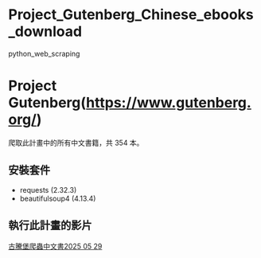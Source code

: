 # Project_Gutenberg_Chinese_ebooks_download
python_web_scraping


# Project Gutenberg(https://www.gutenberg.org/)
爬取此計畫中的所有中文書籍，共 354 本。

## 安裝套件
- requests (2.32.3)
- beautifulsoup4 (4.13.4)


## 執行此計畫的影片
[古騰堡爬蟲中文書2025 05 29](https://youtu.be/HxKnYqnagXU?si=uUlTcLvZvvDqKHdc)

